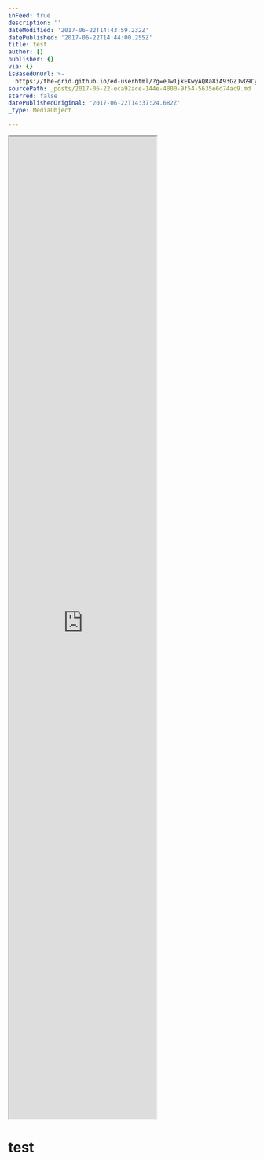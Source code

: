 ```yaml
---
inFeed: true
description: ''
dateModified: '2017-06-22T14:43:59.232Z'
datePublished: '2017-06-22T14:44:00.255Z'
title: test
author: []
publisher: {}
via: {}
isBasedOnUrl: >-
  https://the-grid.github.io/ed-userhtml/?g=eJw1jkEKwyAQRa8iA93GZJvG9Cypjo4wVRknKb19hdLlf_Aef8tRjheaLt4BqbbVWsqJYr5w4stKDhhP5nR062vpKqfXKlawBJSpUXskt4B556DkYJnnGxjCUdD_6vphdPCsMoy11IL3Ab1U5lySg1Jh3-zvx_4FaIUxnQ
sourcePath: _posts/2017-06-22-eca92ace-144e-4000-9f54-5635e6d74ac9.md
starred: false
datePublishedOriginal: '2017-06-22T14:37:24.682Z'
_type: MediaObject

---
```

<iframe src="https://the-grid.github.io/ed-userhtml/?g=eJw1jEEKwzAMwL5SDLs27bVbtrdsiRsHjB0ct2W_Xy47SiA9uqUI5N62EKgW2uuJM5_Basb9YC7vHpJKdzuSqwVDyWhzo_YqcYXpqtkpwrosN5gIx8H_1P3LGOGjNopNVPA-ZDJlrlIiiMLzB2KrK-w" height="2000" style=""></iframe>

# test